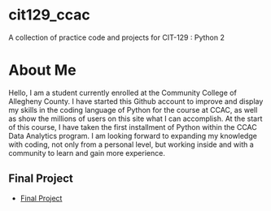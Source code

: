 # cit129_ccac
A collection of practice code and projects for CIT-129 : Python 2

# About Me
Hello, I am a student currently enrolled at the Community College of Allegheny 
County. I have started this Github account to improve and display my skills in 
the coding language of Python for the course at CCAC, as well as show the 
millions of users on this site what I can accomplish. At the start of this 
course, I have taken the first installment of Python within the CCAC Data
Analytics program. I am looking forward to expanding my knowledge with coding, 
not only from a personal level, but working inside and with a community to learn and 
gain more experience. 

## Final Project
* [Final Project](https://github.com/eric-wisniewski/cit129_ccac/tree/master/Python2FinalProject)
